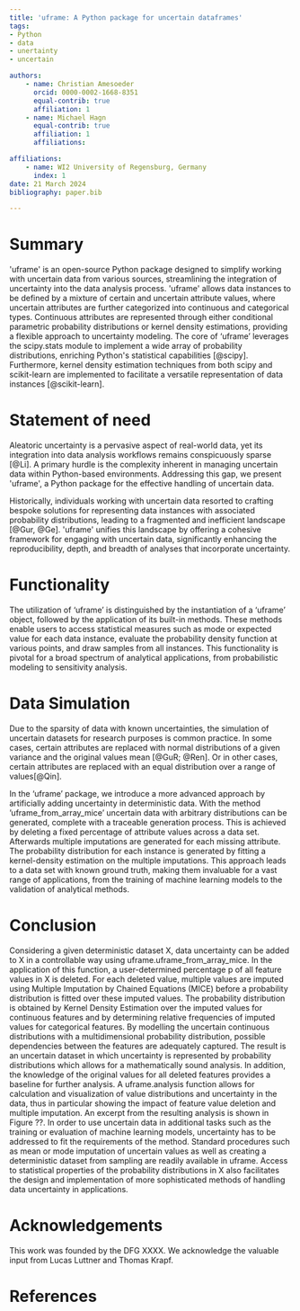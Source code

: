 ```yaml
---
title: 'uframe: A Python package for uncertain dataframes'
tags:
- Python
- data
- unertainty
- uncertain

authors:
	- name: Christian Amesoeder
	  orcid: 0000-0002-1668-8351
	  equal-contrib: true
	  affiliation: 1 
	- name: Michael Hagn
	  equal-contrib: true 
	  affiliation: 1 
	  affiliations:

affiliations:
	- name: WI2 University of Regensburg, Germany
	  index: 1
date: 21 March 2024
bibliography: paper.bib

---
```


# Summary

'uframe' is an open-source Python package designed to simplify working with uncertain data from various sources, streamlining the integration of uncertainty into the data analysis process. 
'uframe' allows data instances to be defined by a mixture of certain and uncertain attribute values, where uncertain attributes are further categorized into continuous and categorical types. Continuous attributes are represented through either conditional parametric probability distributions or kernel density estimations, providing a flexible approach to uncertainty modeling.
The core of ‘uframe’ leverages the scipy.stats module to implement a wide array of probability distributions, enriching Python's statistical capabilities [@scipy]. Furthermore, kernel density estimation techniques from both scipy and scikit-learn are implemented to facilitate a versatile representation of data instances [@scikit-learn]. 


# Statement of need

Aleatoric uncertainty is a pervasive aspect of real-world data, yet its integration into data analysis workflows remains conspicuously sparse [@Li]. A primary hurdle is the complexity inherent in managing uncertain data within Python-based environments. Addressing this gap, we present 'uframe', a Python package for the effective handling of uncertain data.

Historically, individuals working with uncertain data resorted to crafting bespoke solutions for representing data instances with associated probability distributions, leading to a fragmented and inefficient landscape [@Gur, @Ge]. 'uframe' unifies this landscape by offering a cohesive framework for engaging with uncertain data, significantly enhancing the reproducibility, depth, and breadth of analyses that incorporate uncertainty.


# Functionality 

The utilization of ‘uframe’ is distinguished by the instantiation of a ‘uframe’ object, followed by the application of its built-in methods. These methods enable users to access statistical measures such as mode or expected value for each data instance, evaluate the probability density function at various points, and draw samples from all instances. This functionality is pivotal for a broad spectrum of analytical applications, from probabilistic modeling to sensitivity analysis. 


# Data Simulation 

Due to the sparsity of data with known uncertainties, the simulation of uncertain datasets for research purposes is common practice. In some cases, certain attributes are replaced with normal distributions of a given variance and the original values mean [@GuR; @Ren]. Or in other cases, certain attributes are replaced with an equal distribution over a range of values[@Qin]. 

In the ‘uframe’ package, we introduce a more advanced approach by artificially adding uncertainty in deterministic data. With the method ’uframe_from_array_mice’ uncertain data with arbitrary distributions can be generated, complete with a traceable generation process. This is achieved by deleting a fixed percentage of attribute values across a data set. Afterwards multiple imputations are generated for each missing attribute. The probability distribution for each instance is generated by fitting a kernel-density estimation on the multiple imputations. This approach leads to a data set with known ground truth, making them invaluable for a vast range of applications, from the training of machine learning models to the validation of analytical methods.



# Conclusion



Considering a given deterministic dataset X, data uncertainty can be added to X in a controllable way using uframe.uframe_from_array_mice. In the application of this function, a user-determined percentage p of all feature values in X is deleted. For each deleted value, multiple values are imputed using Multiple Imputation by Chained Equations (MICE) before a probability distribution is fitted over these imputed values. The probability distribution is obtained by Kernel Density Estimation over the imputed values for continuous features and by determining relative frequencies of imputed values for categorical features. By modelling the uncertain continuous distributions with a multidimensional probability distribution, possible dependencies between the features are adequately captured. The result is an uncertain dataset in which uncertainty is represented by probability distributions which allows for a mathematically sound analysis. In addition, the knowledge of the original values for all deleted features provides a baseline for further analysis. 
A uframe.analysis function allows for calculation and visualization of value distributions and uncertainty in the data, thus in particular showing the impact of feature value deletion and multiple imputation.  An excerpt from the resulting analysis is shown in Figure ??. 
In order to use uncertain data in additional tasks such as the training or evaluation of machine learning models, uncertainty has to be addressed to fit the requirements of the method. Standard procedures such as mean or mode imputation of uncertain values as well as creating a deterministic dataset from sampling are readily available in uframe. Access to statistical properties of the probability distributions in X also facilitates the design and implementation of more sophisticated methods of handling data uncertainty in applications. 



# Acknowledgements

This work was founded by the DFG XXXX. 
We acknowledge the valuable input from Lucas Luttner and Thomas Krapf.

# References
